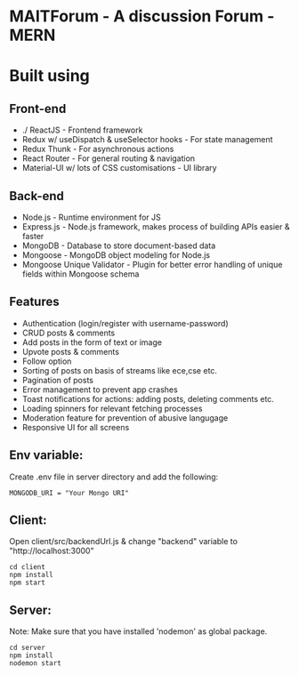# MAITForum - A discussion Forum - MERN



# Built using
## Front-end
* ./ ReactJS - Frontend framework <br>
* Redux w/ useDispatch & useSelector hooks - For state management <br>
* Redux Thunk - For asynchronous actions <br>
* React Router - For general routing & navigation <br>
* Material-UI w/ lots of CSS customisations - UI library <br>
## Back-end
* Node.js - Runtime environment for JS <br>
* Express.js - Node.js framework, makes process of building APIs easier & faster <br>
* MongoDB - Database to store document-based data <br>
* Mongoose - MongoDB object modeling for Node.js <br>
* Mongoose Unique Validator - Plugin for better error handling of unique fields within Mongoose schema <br>
## Features
* Authentication (login/register with username-password) <br>
* CRUD posts & comments <br>
* Add posts in the form of text or image <br>
* Upvote posts & comments <br>
* Follow option <br>
* Sorting of posts on basis of streams like ece,cse etc. <br>
* Pagination of posts <br>
* Error management to prevent app crashes <br>
* Toast notifications for actions: adding posts, deleting comments etc. <br>
* Loading spinners for relevant fetching processes <br>
* Moderation feature for prevention of abusive langugage <br>
* Responsive UI for all screens <br>

## Env variable:
Create .env file in server directory and add the following: <br>

```
MONGODB_URI = "Your Mongo URI"
```

## Client:
Open client/src/backendUrl.js & change "backend" variable to "http://localhost:3000"
```
cd client
npm install
npm start
```
## Server:
Note: Make sure that you have installed 'nodemon' as global package.
```
cd server
npm install
nodemon start
```
